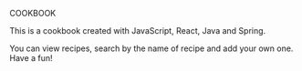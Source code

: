 COOKBOOK

This is a cookbook created with JavaScript, React, Java and Spring.

You can view recipes, search by the name of recipe and add your own one. Have a fun!
